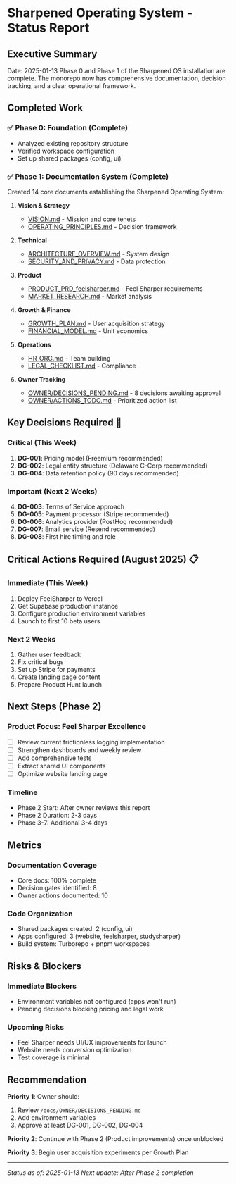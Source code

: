 # Sharpened Operating System - Status Report

## Executive Summary
Date: 2025-01-13
Phase 0 and Phase 1 of the Sharpened OS installation are complete. The monorepo now has comprehensive documentation, decision tracking, and a clear operational framework.

## Completed Work

### ✅ Phase 0: Foundation (Complete)
- Analyzed existing repository structure
- Verified workspace configuration
- Set up shared packages (config, ui)

### ✅ Phase 1: Documentation System (Complete)
Created 14 core documents establishing the Sharpened Operating System:

1. **Vision & Strategy**
   - [VISION.md](./VISION.md) - Mission and core tenets
   - [OPERATING_PRINCIPLES.md](./OPERATING_PRINCIPLES.md) - Decision framework

2. **Technical**
   - [ARCHITECTURE_OVERVIEW.md](./ARCHITECTURE_OVERVIEW.md) - System design
   - [SECURITY_AND_PRIVACY.md](./SECURITY_AND_PRIVACY.md) - Data protection

3. **Product**
   - [PRODUCT_PRD_feelsharper.md](./PRODUCT_PRD_feelsharper.md) - Feel Sharper requirements
   - [MARKET_RESEARCH.md](./MARKET_RESEARCH.md) - Market analysis

4. **Growth & Finance**
   - [GROWTH_PLAN.md](./GROWTH_PLAN.md) - User acquisition strategy
   - [FINANCIAL_MODEL.md](./FINANCIAL_MODEL.md) - Unit economics

5. **Operations**
   - [HR_ORG.md](./HR_ORG.md) - Team building
   - [LEGAL_CHECKLIST.md](./LEGAL_CHECKLIST.md) - Compliance

6. **Owner Tracking**
   - [OWNER/DECISIONS_PENDING.md](./OWNER/DECISIONS_PENDING.md) - 8 decisions awaiting approval
   - [OWNER/ACTIONS_TODO.md](./OWNER/ACTIONS_TODO.md) - Prioritized action list

## Key Decisions Required 🔐

### Critical (This Week)
1. **DG-001**: Pricing model (Freemium recommended)
2. **DG-002**: Legal entity structure (Delaware C-Corp recommended)
3. **DG-004**: Data retention policy (90 days recommended)

### Important (Next 2 Weeks)
4. **DG-003**: Terms of Service approach
5. **DG-005**: Payment processor (Stripe recommended)
6. **DG-006**: Analytics provider (PostHog recommended)
7. **DG-007**: Email service (Resend recommended)
8. **DG-008**: First hire timing and role

## Critical Actions Required (August 2025) 📋

### Immediate (This Week)
1. Deploy FeelSharper to Vercel
2. Get Supabase production instance
3. Configure production environment variables
4. Launch to first 10 beta users

### Next 2 Weeks
1. Gather user feedback
2. Fix critical bugs
3. Set up Stripe for payments
4. Create landing page content
5. Prepare Product Hunt launch

## Next Steps (Phase 2)

### Product Focus: Feel Sharper Excellence
- [ ] Review current frictionless logging implementation
- [ ] Strengthen dashboards and weekly review
- [ ] Add comprehensive tests
- [ ] Extract shared UI components
- [ ] Optimize website landing page

### Timeline
- Phase 2 Start: After owner reviews this report
- Phase 2 Duration: 2-3 days
- Phase 3-7: Additional 3-4 days

## Metrics

### Documentation Coverage
- Core docs: 100% complete
- Decision gates identified: 8
- Owner actions documented: 10

### Code Organization
- Shared packages created: 2 (config, ui)
- Apps configured: 3 (website, feelsharper, studysharper)
- Build system: Turborepo + pnpm workspaces

## Risks & Blockers

### Immediate Blockers
- Environment variables not configured (apps won't run)
- Pending decisions blocking pricing and legal work

### Upcoming Risks
- Feel Sharper needs UI/UX improvements for launch
- Website needs conversion optimization
- Test coverage is minimal

## Recommendation

**Priority 1**: Owner should:
1. Review `/docs/OWNER/DECISIONS_PENDING.md`
2. Add environment variables
3. Approve at least DG-001, DG-002, DG-004

**Priority 2**: Continue with Phase 2 (Product improvements) once unblocked

**Priority 3**: Begin user acquisition experiments per Growth Plan

---

*Status as of: 2025-01-13*
*Next update: After Phase 2 completion*